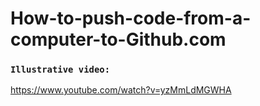 # How-to-push-code-from-a-computer-to-Github.com

### `Illustrative video:`

https://www.youtube.com/watch?v=yzMmLdMGWHA

